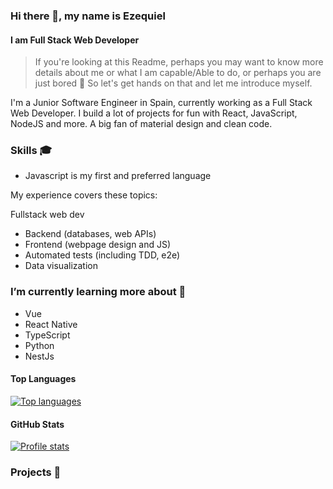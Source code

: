 ### Hi there 👋, my name is Ezequiel
#### I am Full Stack Web Developer

>If you're looking at this Readme, perhaps you may want to know more details about me or what I am capable/Able to do, or perhaps you are just bored :slightly_smiling_face: So let's get hands on that and let me introduce myself.

I'm a Junior Software Engineer in Spain, currently working as a Full Stack Web Developer. I build a lot of projects for fun with React, JavaScript, NodeJS and more. A big fan of material design and clean code.

### Skills 🎓

- Javascript is my first and preferred language

My experience covers these topics:

Fullstack web dev
- Backend (databases, web APIs)
- Frontend (webpage design and JS)
- Automated tests (including TDD, e2e)
- Data visualization

### I’m currently learning more about 🌱

- Vue
- React Native
- TypeScript
- Python
- NestJs

#### Top Languages 

<a href="https://github.com/IchikonWD">
<img src="https://github-readme-stats.vercel.app/api/top-langs/?username=IchikonWD&title_color=ffffff&text_color=c9cacc&icon_color=2bbc8a&bg_color=1d1f21"
    title="Top languages" alt="Top languages" /></a>
    
#### GitHub Stats

<a href="https://github.com/IchikonWD">
<img src="https://github-readme-stats.vercel.app/api?username=IchikonWD&show_icons=true&title_color=ffffff&text_color=c9cacc&icon_color=2bbc8a&bg_color=1d1f21"
    title="Profile stats" alt="Profile stats" /></a>

### Projects 💼
